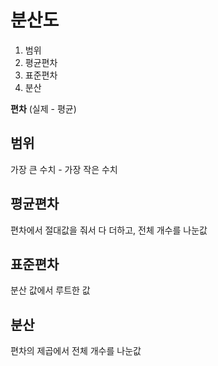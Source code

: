 # 분산도
1. 범위
2. 평균편차
3. 표준편차
4. 분산

**편차**
(실제 - 평균)

## 범위
가장 큰 수치 - 가장 작은 수치

## 평균편차
편차에서 절대값을 줘서 다 더하고, 전체 개수를 나눈값

## 표준편차
분산 값에서 루트한 값

## 분산
편차의 제곱에서 전체 개수를 나눈값

 
